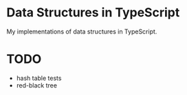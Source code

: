 # Data Structures in TypeScript
My implementations of data structures in TypeScript.

# TODO
* hash table tests
* red-black tree

